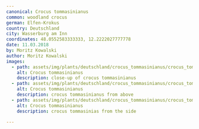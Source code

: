 ```yaml
---
canonical: Crocus tommasinianus
common: woodland crocus
german: Elfen-Krokus
country: Deutschland
city: Wasserburg am Inn
coordinates: 48.0552583333333, 12.2222027777778
date: 11.03.2018
by: Moritz Kowalski
author: Moritz Kowalski
images: 
  - path: assets/img/plants/deutschland/crocus_tommasinianus/crocus_tommasinianus_1.jpg
    alt: Crocus tommasinianus
    description: close-up of crocus tommasinianus
  - path: assets/img/plants/deutschland/crocus_tommasinianus/crocus_tommasinianus_2.jpg
    alt: Crocus tommasinianus
    description: crocus tommasinianus from above
  - path: assets/img/plants/deutschland/crocus_tommasinianus/crocus_tommasinianus_3.jpg
    alt: Crocus tommasinianus
    description: crocus tommasinias from the side

---
```


